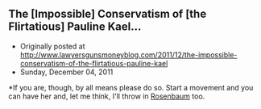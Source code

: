 ## The [Impossible] Conservatism of [the Flirtatious] Pauline Kael...

 * Originally posted at http://www.lawyersgunsmoneyblog.com/2011/12/the-impossible-conservatism-of-the-flirtatious-pauline-kael
 * Sunday, December 04, 2011

\*If you are, though, by all means please do so. Start a movement and you can have her and, let me think, I'll throw in [Rosenbaum](http://www.jonathanrosenbaum.com/?cat=5) too.